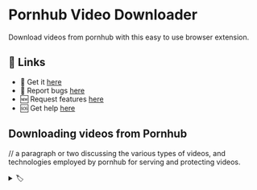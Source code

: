 # Pornhub Video Downloader

Download videos from pornhub with this easy to use browser extension.

<!-- ## Video -->

## 🔗 Links

- 🎁 Get it [here](https://serp.ly/pornhub-video-downloader)
- 🐛 Report bugs [here](https://github.com/serpapps/pornhub-video-downloader/issues)
- 🆕 Request features [here](https://github.com/serpapps/pornhub-video-downloader/issues)
- 🆘 Get help [here](https://support.serp.co/)


## Downloading videos from Pornhub

// a paragraph or two discussing the various types of videos, and technologies employed by pornhub for serving and protecting videos.


<!-- ## Screenshots -->


<details>
  <summary> 🏷️ </summary>

wistia video downloader
how to download wistia videos
wistia video downloader chrome extension
how to download videos from wistia
download embedded wistia video
download wistia video from url
wistia video downloader firefox
wistia subtitles download

</details>

